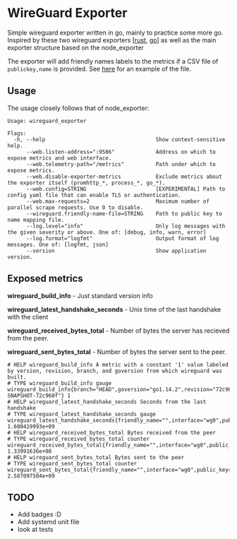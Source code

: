 # WireGuard Exporter

Simple wireguard exporter written in go, mainly to practice some more go. Inspired by these two wireguard exporters [[rust](https://github.com/MindFlavor/prometheus_wireguard_exporter), [go](https://github.com/mdlayher/wireguard_exporter)] as well as the main exporter structure based on the node_exporter

The exporter will add friendly names labels to the metrics if a CSV file of `publickey,name` is provided. See [here](https://github.com/terrycain/wireguard_exporter/blob/master/friendlynames.csv) for an example of the file.

## Usage

The usage closely follows that of node_exporter:

```
Usage: wireguard_exporter

Flags:
  -h, --help                                   Show context-sensitive help.
      --web.listen-address=":9586"             Address on which to expose metrics and web interface.
      --web.telemetry-path="/metrics"          Path under which to expose metrics.
      --web.disable-exporter-metrics           Exclude metrics about the exporter itself (promhttp_*, process_*, go_*).
      --web.config=STRING                      [EXPERIMENTAL] Path to config yaml file that can enable TLS or authentication.
      --web.max-requests=2                     Maximum number of parallel scrape requests. Use 0 to disable.
      --wireguard.friendly-name-file=STRING    Path to public key to name mapping file.
      --log.level="info"                       Only log messages with the given severity or above. One of: [debug, info, warn, error]
      --log.format="logfmt"                    Output format of log messages. One of: [logfmt, json]
      --version                                Show application version.
```

## Exposed metrics

**wireguard_build_info** - Just standard version info

**wireguard_latest_handshake_seconds** - Unix time of the last handshake with the client

**wireguard_received_bytes_total** - Number of bytes the server has recieved from the peer.

**wireguard_sent_bytes_total** - Number of bytes the server sent to the peer.

```
# HELP wireguard_build_info A metric with a constant '1' value labeled by version, revision, branch, and goversion from which wireguard was built.
# TYPE wireguard_build_info gauge
wireguard_build_info{branch="HEAD",goversion="go1.14.2",revision="72c960fd6cf36d9fdce91384a991b1d7dfa164e9",version="v0.0.0-SNAPSHOT-72c960f"} 1
# HELP wireguard_latest_handshake_seconds Seconds from the last handshake
# TYPE wireguard_latest_handshake_seconds gauge
wireguard_latest_handshake_seconds{friendly_name="",interface="wg0",public_key="00mEv1wMyzVFO/Hrt++uWlziR2ZChW5hf1N6ZxrrGRw="} 1.600419993e+09
# HELP wireguard_received_bytes_total Bytes received from the peer
# TYPE wireguard_received_bytes_total counter
wireguard_received_bytes_total{friendly_name="",interface="wg0",public_key="00mEv1wMyzVFO/Hrt++uWlziR2ZChW5hf1N6ZxrrGRw="} 1.33991636e+08
# HELP wireguard_sent_bytes_total Bytes sent to the peer
# TYPE wireguard_sent_bytes_total counter
wireguard_sent_bytes_total{friendly_name="",interface="wg0",public_key="00mEv1wMyzVFO/Hrt++uWlziR2ZChW5hf1N6ZxrrGRw="} 2.587097504e+09
```

## TODO

* Add badges :D
* Add systemd unit file
* look at tests

